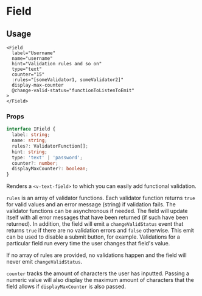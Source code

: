 # Field
## Usage
```vue
<Field
  label="Username"
  name="username"
  hint="Validation rules and so on"
  type="text"
  counter="15"
  :rules="[someValidator1, someValidator2]"
  display-max-counter
  @change-valid-status="functionToListenToEmit"
>
</Field>
```

### Props
```typescript
interface IField {
  label: string;
  name: string;
  rules?: ValidatorFunction[];
  hint: string;
  type: 'text' | 'password';
  counter?: number;
  displayMaxCounter?: boolean;
}
```

Renders a ``<v-text-field>`` to which you can easily add functional validation.

``rules`` is an array of validator functions. Each validator function returns ``true`` for valid values and an error message (string) if validation fails. The validator functions can be asynchronous if needed. The field will update itself with all error messages that have been returned (if such have been returned). In addition, the field will emit a ``changeValidStatus`` event that returns ``true`` if there are no validation errors and ``false`` otherwise. This emit can be used to disable a submit button, for example. Validations for a particular field run every time the user changes that field's value.

If no array of rules are provided, no validations happen and the field will never emit ``changeValidStatus``.

``counter`` tracks the amount of characters the user has inputted. Passing a numeric value will also display the maximum amount of characters that the field allows if ``displayMaxCounter`` is also passed.